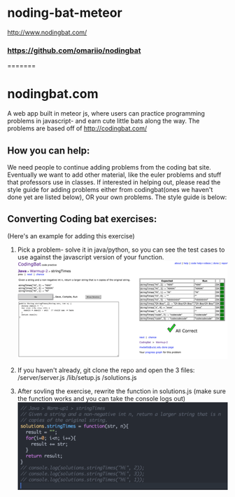
# noding-bat-meteor
<http://www.nodingbat.com/>
### https://github.com/omariio/nodingbat
=======
# nodingbat.com
A web app built in meteor js, where users can practice programming problems
in javascript- and earn cute little bats along the way. The problems are based
off of <http://codingbat.com/>

## How you can help:
We need people to continue adding problems from the coding bat site. Eventually we want to add other
material, like the euler problems and stuff that professors use in classes. If interested in helping out,
please read the style guide for adding problems either from codingbat(ones we haven't done yet are listed below),
OR your own problems. The style guide is below:

## Converting Coding bat exercises:
(Here's an example for adding this exercise)

1.  Pick a problem- solve it in java/python, so you can see the test cases to use against the javascript version of your function. ![oops](/public/1.png)

2.  If you haven't already, git clone the repo and open the 3 files: 
/server/server.js 
/lib/setup.js
/solutions.js

3.  After sovling the exercise, rewrite the function in solutions.js (make sure the function works and you can take the console logs out)
![oops](/public/2.png)
